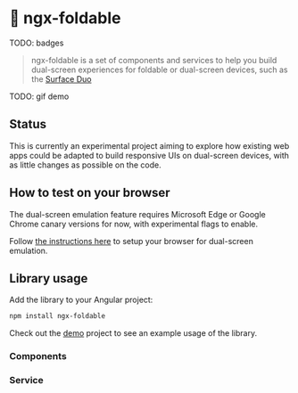 # :book: ngx-foldable

TODO: badges

> ngx-foldable is a set of components and services to help you build dual-screen experiences for foldable or dual-screen devices, such as the [Surface Duo](https://docs.microsoft.com/dual-screen/web/?WT.mc_id=ngxfoldable-github-yolasors)

TODO: gif demo

## Status

This is currently an experimental project aiming to explore how existing web apps could be adapted to build responsive UIs on dual-screen devices, with as little changes as possible on the code.

## How to test on your browser

The dual-screen emulation feature requires Microsoft Edge or Google Chrome canary versions for now, with experimental flags to enable.

Follow [the instructions here](https://devblogs.microsoft.com/surface-duo/build-and-test-dual-screen-web-apps/?WT.mc_id=ngxfoldable-github-yolasors#build-and-test-on-the-desktop) to setup your browser for dual-screen emulation.

## Library usage

Add the library to your Angular project:

```sh
npm install ngx-foldable
```

Check out the [demo](./demo) project to see an example usage of the library.

### Components

### Service

